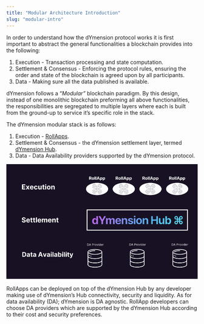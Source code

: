 ```yaml
---
title: "Modular Architecture Introduction"
slug: "modular-intro"
---
```


In order to understand how the dYmension protocol works it is first important to abstract the general functionalities a blockchain provides into the following:

1. Execution - Transaction processing and state computation.
2. Settlement & Consensus  - Enforcing the protocol rules, ensuring the order and state of the blockchain is agreed upon by all participants. 
3. Data  - Making sure all the data published is available.

dYmension follows a “*Modular”* blockchain paradigm. By this design, instead of one monolithic blockchain preforming all above functionalities, the responsibilities are segregated to multiple layers where each is built from the ground-up to service it’s specific role in the stack.

The dYmension modular stack is as follows:

1. Execution - [RollApps](./rollapps.md).
2. Settlement & Consensus - the dYmension settlement layer, termed [dYmension Hub](./dymension-hub.md).
3. Data - Data Availability providers supported by the dYmension protocol.

![Modular Blockchain](./images/modular-architecture-overview.svg)

RollApps can be deployed on top of the dYmension Hub by any developer making use of dYmension’s Hub connectivity, security and liquidity. As for data availability (DA); dYmension is DA agnostic. RollApp developers can choose DA providers which are supported by the dYmension Hub according to their cost and security preferences. 
